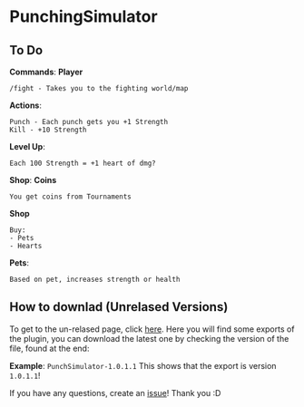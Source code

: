 # PunchingSimulator

## To Do
**Commands**:
__Player__
```
/fight - Takes you to the fighting world/map
```

__Actions__:
```
Punch - Each punch gets you +1 Strength
Kill - +10 Strength
```

__Level Up__:
```
Each 100 Strength = +1 heart of dmg?
```

__Shop__:
**Coins**
```
You get coins from Tournaments
```
**Shop**
```
Buy:
- Pets
- Hearts
```

__Pets__:
```
Based on pet, increases strength or health
```

## How to downlad (Unrelased Versions)

To get to the un-relased page, click [here](https://github.com/ArvickC/PunchingSimulator/tree/master/target "Unreleased Versions!"). Here you will find some exports of the plugin, you can download the latest one by checking the version of the file, found at the end:

**Example**: `PunchSimulator-1.0.1.1` This shows that the export is version `1.0.1.1`!

If you have any questions, create an [issue](https://github.com/ArvickC/PunchingSimulator/issues/new)! Thank you :D
